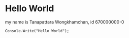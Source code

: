 # Hello World
my name is Tanapattara Wongkhamchan, id 670000000-0

```
Console.Write("Hello World");
```